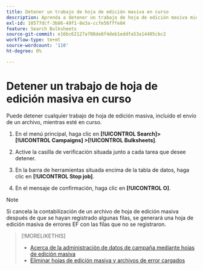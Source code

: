 ```yaml
---
title: Detener un trabajo de hoja de edición masiva en curso
description: Aprenda a detener un trabajo de hoja de edición masiva mientras está en proceso.
exl-id: 10577dcf-3b86-49f1-8e3a-ccfe56fffe84
feature: Search Bulksheets
source-git-commit: e16bc62127a708de8f4deb1eddfa53a14405cbc2
workflow-type: tm+mt
source-wordcount: '110'
ht-degree: 0%

---
```


# Detener un trabajo de hoja de edición masiva en curso

Puede detener cualquier trabajo de hoja de edición masiva, incluido el envío de un archivo, mientras esté en curso.

1. En el menú principal, haga clic en **[!UICONTROL Search]> [!UICONTROL Campaigns] >[!UICONTROL Bulksheets]**.

1. Active la casilla de verificación situada junto a cada tarea que desee detener.

1. En la barra de herramientas situada encima de la tabla de datos, haga clic en **[!UICONTROL Stop job]**.

1. En el mensaje de confirmación, haga clic en **[!UICONTROL O]**.

>[!NOTE]
>
>Si cancela la contabilización de un archivo de hoja de edición masiva después de que se hayan registrado algunas filas, se generará una hoja de edición masiva de errores EF con las filas que no se registraron.

>[!MORELIKETHIS]
>
>* [Acerca de la administración de datos de campaña mediante hojas de edición masiva](bulksheet-about.md)
>* [Eliminar hojas de edición masiva y archivos de error cargados](bulksheet-delete.md)
